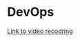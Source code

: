 # DevOps


[Link to video recodring](https://northeuroper-notifyp.svc.ms/api/v2/tracking/method/Click?mi=06tyQ0dfc020jVkY9Eq7fA&tc=StreamVideo&cs=7614f6d6b250ae39c2cf314c38793b1e&ru=https%3a%2f%2fweb.microsoftstream.com%2fvideo%2f4ee2ce8d-c03d-4de5-829d-fc1c88ac01b6) 
